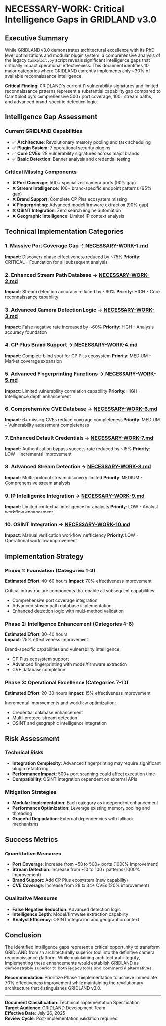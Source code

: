 # NECESSARY-WORK: Critical Intelligence Gaps in GRIDLAND v3.0

## Executive Summary

While GRIDLAND v3.0 demonstrates architectural excellence with its PhD-level optimizations and modular plugin system, a comprehensive analysis of the legacy `CamXploit.py` script reveals significant intelligence gaps that critically impact operational effectiveness. This document identifies 10 major categories where GRIDLAND currently implements only ~30% of available reconnaissance intelligence.

**Critical Finding**: GRIDLAND's current 11 vulnerability signatures and limited reconnaissance patterns represent a substantial capability gap compared to CamXploit.py's comprehensive 500+ port coverage, 100+ stream paths, and advanced brand-specific detection logic.

## Intelligence Gap Assessment

### Current GRIDLAND Capabilities
- ✅ **Architecture**: Revolutionary memory pooling and task scheduling
- ✅ **Plugin System**: 7 operational security plugins
- ✅ **Core CVEs**: 28 vulnerability signatures across major brands
- ✅ **Basic Detection**: Banner analysis and credential testing

### Critical Missing Components
- ❌ **Port Coverage**: 500+ specialized camera ports (90% gap)
- ❌ **Stream Intelligence**: 100+ brand-specific endpoint patterns (95% gap)
- ❌ **Brand Support**: Complete CP Plus ecosystem missing
- ❌ **Fingerprinting**: Advanced model/firmware extraction (90% gap)
- ❌ **OSINT Integration**: Zero search engine automation
- ❌ **Geographic Intelligence**: Limited IP context analysis

## Technical Implementation Categories

### 1. **Massive Port Coverage Gap** → [NECESSARY-WORK-1.md](NECESSARY-WORK-1.md)
**Impact**: Discovery phase effectiveness reduced by ~75%
**Priority**: CRITICAL - Foundation for all subsequent analysis

### 2. **Enhanced Stream Path Database** → [NECESSARY-WORK-2.md](NECESSARY-WORK-2.md)
**Impact**: Stream detection accuracy reduced by ~90%
**Priority**: HIGH - Core reconnaissance capability

### 3. **Advanced Camera Detection Logic** → [NECESSARY-WORK-3.md](NECESSARY-WORK-3.md)
**Impact**: False negative rate increased by ~60%
**Priority**: HIGH - Analysis accuracy foundation

### 4. **CP Plus Brand Support** → [NECESSARY-WORK-4.md](NECESSARY-WORK-4.md)
**Impact**: Complete blind spot for CP Plus ecosystem
**Priority**: MEDIUM - Market coverage expansion

### 5. **Advanced Fingerprinting Functions** → [NECESSARY-WORK-5.md](NECESSARY-WORK-5.md)
**Impact**: Limited vulnerability correlation capability
**Priority**: HIGH - Intelligence depth enhancement

### 6. **Comprehensive CVE Database** → [NECESSARY-WORK-6.md](NECESSARY-WORK-6.md)
**Impact**: 6+ missing CVEs reduce coverage completeness
**Priority**: MEDIUM - Vulnerability assessment completeness

### 7. **Enhanced Default Credentials** → [NECESSARY-WORK-7.md](NECESSARY-WORK-7.md)
**Impact**: Authentication bypass success rate reduced by ~15%
**Priority**: LOW - Incremental improvement

### 8. **Advanced Stream Detection** → [NECESSARY-WORK-8.md](NECESSARY-WORK-8.md)
**Impact**: Multi-protocol stream discovery limited
**Priority**: MEDIUM - Comprehensive stream analysis

### 9. **IP Intelligence Integration** → [NECESSARY-WORK-9.md](NECESSARY-WORK-9.md)
**Impact**: Limited contextual intelligence for analysts
**Priority**: LOW - Analyst workflow enhancement

### 10. **OSINT Integration** → [NECESSARY-WORK-10.md](NECESSARY-WORK-10.md)
**Impact**: Manual verification workflow inefficiency
**Priority**: LOW - Operational workflow improvement

## Implementation Strategy

### Phase 1: Foundation (Categories 1-3)
**Estimated Effort**: 40-60 hours
**Impact**: 70% effectiveness improvement

Critical infrastructure components that enable all subsequent capabilities:
- Comprehensive port coverage integration
- Advanced stream path database implementation
- Enhanced detection logic with multi-method validation

### Phase 2: Intelligence Enhancement (Categories 4-6)
**Estimated Effort**: 30-40 hours  
**Impact**: 25% effectiveness improvement

Brand-specific capabilities and vulnerability intelligence:
- CP Plus ecosystem support
- Advanced fingerprinting with model/firmware extraction
- CVE database completion

### Phase 3: Operational Excellence (Categories 7-10)
**Estimated Effort**: 20-30 hours
**Impact**: 15% effectiveness improvement

Incremental improvements and workflow optimization:
- Credential database enhancement
- Multi-protocol stream detection
- OSINT and geographic intelligence integration

## Risk Assessment

### Technical Risks
- **Integration Complexity**: Advanced fingerprinting may require significant plugin refactoring
- **Performance Impact**: 500+ port scanning could affect execution time
- **Compatibility**: OSINT integration dependent on external APIs

### Mitigation Strategies
- **Modular Implementation**: Each category as independent enhancement
- **Performance Optimization**: Leverage existing memory pooling and threading
- **Graceful Degradation**: External dependencies with fallback mechanisms

## Success Metrics

### Quantitative Measures
- **Port Coverage**: Increase from ~50 to 500+ ports (1000% improvement)
- **Stream Detection**: Increase from ~10 to 100+ patterns (1000% improvement)
- **Brand Support**: Add CP Plus ecosystem (new capability)
- **CVE Coverage**: Increase from 28 to 34+ CVEs (20% improvement)

### Qualitative Measures
- **False Negative Reduction**: Advanced detection logic
- **Intelligence Depth**: Model/firmware extraction capability
- **Analyst Efficiency**: OSINT integration and geographic context

## Conclusion

The identified intelligence gaps represent a critical opportunity to transform GRIDLAND from an architecturally superior tool into the definitive camera reconnaissance platform. While maintaining architectural integrity, implementing these enhancements would establish GRIDLAND as demonstrably superior to both legacy tools and commercial alternatives.

**Recommendation**: Prioritize Phase 1 implementation to achieve immediate 70% effectiveness improvement while maintaining the revolutionary architecture that distinguishes GRIDLAND v3.0.

---

**Document Classification**: Technical Implementation Specification  
**Target Audience**: GRIDLAND Development Team  
**Effective Date**: July 26, 2025  
**Review Cycle**: Post-implementation validation required